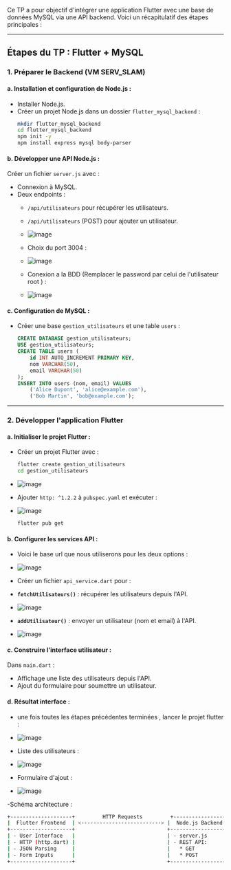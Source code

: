 Ce TP a pour objectif d'intégrer une application Flutter avec une base de données MySQL via une API backend. Voici un récapitulatif des étapes principales :

---

## **Étapes du TP : Flutter + MySQL**

### **1. Préparer le Backend (VM SERV_SLAM)**

#### a. Installation et configuration de Node.js :
- Installer Node.js.
- Créer un projet Node.js dans un dossier `flutter_mysql_backend` :
  ```bash
  mkdir flutter_mysql_backend
  cd flutter_mysql_backend
  npm init -y
  npm install express mysql body-parser 
  ```

#### b. Développer une API Node.js :
Créer un fichier `server.js` avec :
- Connexion à MySQL.
- Deux endpoints : 
  - `/api/utilisateurs` pour récupérer les utilisateurs.
  - `/api/utilisateurs` (POST) pour ajouter un utilisateur.
  - ![image](https://github.com/user-attachments/assets/ac8e8f12-c879-4978-ba0b-9a52c21cb72b)


  - Choix du port 3004 :
  - ![image](https://github.com/user-attachments/assets/260302bc-8e41-48ad-a2f1-db77eb39676c)


  - Conexion a la BDD (Remplacer le password par celui de l'utilisateur root ) :
  -  ![image](https://github.com/user-attachments/assets/f4c844a2-b58c-412c-98e0-8e1a23c8867d)


  


#### c. Configuration de MySQL :
- Créer une base `gestion_utilisateurs` et une table `users` :
  ```sql
  CREATE DATABASE gestion_utilisateurs;
  USE gestion_utilisateurs;
  CREATE TABLE users (
      id INT AUTO_INCREMENT PRIMARY KEY,
      nom VARCHAR(50),
      email VARCHAR(50)
  );
  INSERT INTO users (nom, email) VALUES
      ('Alice Dupont', 'alice@example.com'),
      ('Bob Martin', 'bob@example.com');
  ```

---

### **2. Développer l'application Flutter**

#### a. Initialiser le projet Flutter :
- Créer un projet Flutter avec :
  ```bash
  flutter create gestion_utilisateurs
  cd gestion_utilisateurs
  ```
- ![image](https://github.com/user-attachments/assets/058b35eb-8cf9-4e6f-9bd7-9170066317b4)


- Ajouter `http: ^1.2.2` à `pubspec.yaml` et exécuter :
- ![image](https://github.com/user-attachments/assets/2abd6e16-c07d-45ba-8273-19acec8cc832)


  ```bash
  flutter pub get
  ```

#### b. Configurer les services API :
- Voici le base url que nous utiliserons pour les deux options :
- ![image](https://github.com/user-attachments/assets/825f83b8-a823-48e5-be44-a1b7ea7ebc46)


- Créer un fichier `api_service.dart` pour :
- **`fetchUtilisateurs()`** : récupérer les utilisateurs depuis l'API.
-  ![image](https://github.com/user-attachments/assets/c93041ac-caf6-4e63-bdb0-6ff7569973f9)


- **`addUtilisateur()`** : envoyer un utilisateur (nom et email) à l'API.
- ![image](https://github.com/user-attachments/assets/b0c667b3-eaee-4458-8863-082bb6b17290)



#### c. Construire l'interface utilisateur :
Dans `main.dart` :
- Affichage une liste des utilisateurs depuis l'API.
- Ajout du formulaire pour soumettre un utilisateur.

#### d. Résultat interface :
- une fois toutes les étapes précédentes terminées , lancer le projet flutter :
- ![image](https://github.com/user-attachments/assets/73cc7bf2-2388-4005-929a-171d17a67bcd)
  

- Liste des utilisateurs :
- ![image](https://github.com/user-attachments/assets/16010a6c-5e3c-4c9f-836d-9ffacefbc813)


- Formulaire d'ajout :
- ![image](https://github.com/user-attachments/assets/1ebff0fa-14b2-4814-b5a2-e52dd38c5b83)


-Schéma architecture : 
```bash
+--------------------+         HTTP Requests         +------------------+         SQL Queries         +--------------------+
|  Flutter Frontend  | <--------------------------> |  Node.js Backend | <-------------------------> |    MySQL Database  |
+--------------------+                              +------------------+                             +--------------------+
| - User Interface   |                              | - server.js       |                             | - Table: users     |
| - HTTP (http.dart) |                              | - REST API:       |                             |   * id INT         |
| - JSON Parsing     |                              |   * GET           |                             |   * nom VARCHAR    |
| - Form Inputs      |                              |   * POST          |                             |   * email VARCHAR  |
+--------------------+                              +------------------+                             +--------------------+

```


